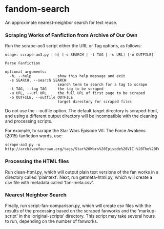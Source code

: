 # fandom-search
An approximate nearest-neighbor search for text reuse.

### Scraping Works of Fanfiction from Archive of Our Own

Run the scrape-ao3 script either the URL or Tag options, as follows:

```
usage: scrape-ao3.py [-h] [-s SEARCH | -t TAG | -u URL] [-o OUTFILE]

Parse Fanfiction

optional arguments:
  -h, --help            show this help message and exit
  -s SEARCH, --search SEARCH
                        search term to search for a tag to scrape
  -t TAG, --tag TAG     the tag to be scraped
  -u URL, --url URL     the full URL of first page to be scraped
  -o OUTFILE, --outfile OUTFILE
                        target directory for scraped files
  ```
  
Do not use the --outfile option. The default target directory is scraped-html, and using a different output directory will be incompatible with the cleaning and processing scripts.

For example, to scrape the Star Wars Episode VII: The Force Awakens (2015) fanfiction words, use:
```
scrape-ao3.py -u http://archiveofourown.org/tags/Star%20Wars%20Episode%20VII:%20The%20Force%20Awakens%20(2015)/works
```

### Processing the HTML files

Run clean-html.py, which will output plain text versions of the fan works in a directory called 'plaintext'.
Next, run getmeta-html.py, which will create a csv file with metadata called 'fan-meta.csv'.

### Nearest Neighbor Search

Finally, run script-fan-comparison.py, which will create csv files with the results of the processing based on the scraped fanworks and the 'markup-script' in the 'original-scripts' directory. This script may take several hours to run, depending on the number of fanworks.
